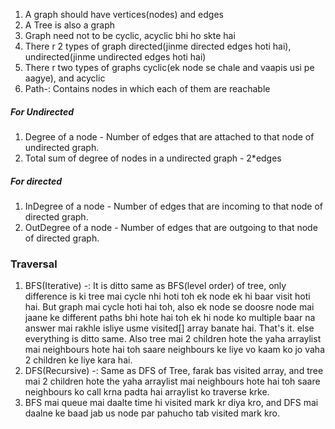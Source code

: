 1. A graph should have vertices(nodes) and edges
2. A Tree is also a graph
3. Graph need not to be cyclic, acyclic bhi ho skte hai
4. There r 2 types of graph directed(jinme directed edges hoti hai), undirected(jinme undirected edges hoti hai)
5. There r two types of graphs cyclic(ek node se chale and vaapis usi pe aagye), and acyclic
6. Path-: Contains nodes in which each of them are reachable
##### For Undirected
1. Degree of a node - Number of edges that are attached to that node of undirected graph.
2. Total sum of degree of nodes in a undirected graph - 2*edges
##### For directed
1. InDegree of a node - Number of edges that are incoming to that node of directed graph.
2. OutDegree of a node - Number of edges that are outgoing to that node of directed graph.

### Traversal
1. BFS(Iterative) -: It is ditto same as BFS(level order) of tree, only difference is ki tree mai cycle nhi hoti toh ek node ek hi baar visit hoti hai. But graph mai cycle hoti hai toh, also ek node se doosre node mai jaane ke different paths bhi hote hai toh ek hi node ko multiple baar na answer mai rakhle isliye usme visited[] array banate hai. That's it. else everything is ditto same. Also tree mai 2 children hote the yaha arraylist mai neighbours hote hai toh saare neighbours ke liye vo kaam ko jo vaha 2 children ke liye kara hai.
2. DFS(Recursive) -: Same as DFS of Tree, farak bas visited array, and tree mai 2 children hote the yaha arraylist mai neighbours hote hai toh saare neighbours ko call krna padta hai arraylist ko traverse krke.
3. BFS mai queue mai daalte time hi visited mark kr diya kro, and DFS mai daalne ke baad jab us node par pahucho tab visited mark kro.

